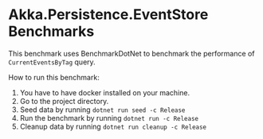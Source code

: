 # Akka.Persistence.EventStore Benchmarks

This benchmark uses BenchmarkDotNet to benchmark the performance of `CurrentEventsByTag` query.

How to run this benchmark:
1. You have to have docker installed on your machine.
2. Go to the project directory.
3. Seed data by running `dotnet run seed -c Release`
4. Run the benchmark by running `dotnet run -c Release`
5. Cleanup data by running `dotnet run cleanup -c Release`